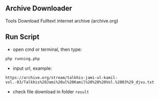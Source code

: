 ## Archive Downloader

Tools Download Fulltext internet archive (archive.org)

## Run Script

- open cmd or terminal, then type:

`php running.php`

- input url, example:

`https://archive.org/stream/talkhis-jami-ul-kamil-vol.-03/Talkhis%20Jami%20ul%20Kamil%20%28%20Vol.%2003%29_djvu.txt`

- check file download in folder `result`
